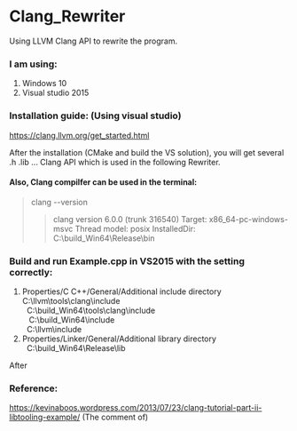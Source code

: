 # Clang_Rewriter
Using LLVM Clang API to rewrite the program.

### I am using:
1. Windows 10
2. Visual studio 2015

### Installation guide: (Using visual studio)
https://clang.llvm.org/get_started.html

After the installation (CMake and build the VS solution), you will get several .h .lib ... Clang API
which is used in the following Rewriter.

#### Also, Clang compilfer can be used in the terminal:
>clang --version
>>clang version 6.0.0 (trunk 316540)
>>Target: x86_64-pc-windows-msvc
>>Thread model: posix
>>InstalledDir: C:\build_Win64\Release\bin




### Build and run Example.cpp in VS2015 with the setting correctly:   
1. Properties/C C++/General/Additional include directory  
    C:\llvm\tools\clang\include  
    C:\build_Win64\tools\clang\include  
    C:\build_Win64\include  
    C:\llvm\include 
    
2. Properties/Linker/General/Additional library directory  
    C:\build_Win64\Release\lib
    
After   



### Reference:
https://kevinaboos.wordpress.com/2013/07/23/clang-tutorial-part-ii-libtooling-example/
(The comment of)
